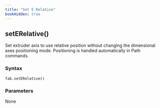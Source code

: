 ```yaml
---
title: "Set E Relative"
bookHidden: true
---
```


<h2 class="ref-header">setERelative()</h2>
Set extruder axis to use relative position without changing the dimensional axes positioning mode. Positioning is handled automatically in Path commands.

### Syntax
```
fab.setERelative()
```

### Parameters
None